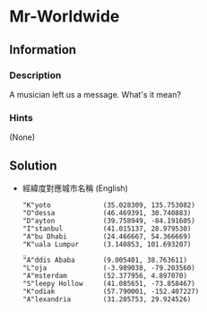 # Mr-Worldwide

## Information

### Description

A musician left us a message. What's it mean?

### Hints

(None)

## Solution

- 經緯度對應城市名稱 (English)

    ```
    "K"yoto             (35.028309, 135.753082)
    "O"dessa            (46.469391, 30.740883)
    "D"ayton            (39.758949, -84.191605)
    "I"stanbul          (41.015137, 28.979530)
    "A"bu Dhabi         (24.466667, 54.366669)
    "K"uala Lumpur      (3.140853, 101.693207)
    _
    "A"ddis Ababa       (9.005401, 38.763611)
    "L"oja              (-3.989038, -79.203560)
    "A"msterdam         (52.377956, 4.897070)
    "S"leepy Hollow     (41.085651, -73.858467)
    "K"odiak            (57.790001, -152.407227)
    "A"lexandria        (31.205753, 29.924526)
    ```